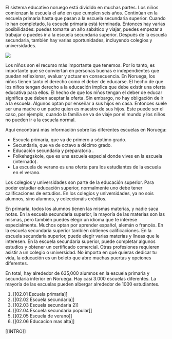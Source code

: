 El sistema educativo noruego está dividido en muchas partes. Los niños comienzan la escuela el año en que cumplen seis años. Continúan en la escuela primaria hasta que pasan a la escuela secundaria superior. Cuando lo han completado, la escuela primaria está terminada. Entonces hay varias posibilidades: puedes tomarte un año sabático y viajar, puedes empezar a trabajar o puedes ir a la escuela secundaria superior. Después de la escuela secundaria, también hay varias oportunidades, incluyendo colegios y universidades.

![](https://cdn.kursoria.no/pensum/chapters/-_q8dkf5.jpg)

Los niños son el recurso más importante que tenemos. Por lo tanto, es importante que se conviertan en personas buenas e independientes que puedan reflexionar, evaluar y actuar en consecuencia. En Noruega, los niños tienen tanto el derecho como el deber de educarse. El hecho de que los niños tengan derecho a la educación implica que debe existir una oferta educativa para ellos. El hecho de que los niños tengan el deber de educar significa que deben aceptar la oferta. Sin embargo, no hay obligación de ir a la escuela. Algunos optan por enseñar a sus hijos en casa. Entonces suele ser una madre o un padre quien es maestro de sus hijos. Este puede ser el caso, por ejemplo, cuando la familia se va de viaje por el mundo y los niños no pueden ir a la escuela normal.

Aquí encontrará más información sobre las diferentes escuelas en Noruega:

-   Escuela primaria, que va de primero a séptimo grado.
-   Secundaria, que va de octavo a décimo grado.
-   Educación secundaria y preparatoria .
-   Folkehøgskole, que es una escuela especial donde vives en la escuela (internado).
-   La escuela de verano es una oferta para los estudiantes de la escuela en el verano.

Los colegios y universidades son parte de la educación superior. Para poder estudiar educación superior, normalmente uno debe tener calificaciones de estudios. En los colegios y universidades, ya no sois alumnos, sino alumnos, y coleccionáis créditos.

En primaria, todos los alumnos tienen las mismas materias, y nadie saca notas. En la escuela secundaria superior, la mayoría de las materias son las mismas, pero también puedes elegir un idioma que te interese especialmente. Muchos optan por aprender español, alemán o francés. En la escuela secundaria superior también obtienes calificaciones. En la escuela secundaria superior, puede elegir varias materias y líneas que le interesen. En la escuela secundaria superior, puede completar algunos estudios y obtener un certificado comercial. Otras profesiones requieren asistir a un colegio o universidad. No importa en qué quieras dedicar tu vida, la educación es un boleto que abre muchas puertas y opciones diferentes.

En total, hay alrededor de 635,000 alumnos en la escuela primaria y secundaria inferior en Noruega. Hay casi 3.000 escuelas diferentes. La mayoría de las escuelas pueden albergar alrededor de 1000 estudiantes.

1.  [[02.01 Escuela primaria]]
2.  [[02.02 Escuela secundaria]]
3. [[02.03 Escuela secundaria 2]]
4. [[02.04 Escuela secundaria popular]]
5. [[02.05 Escuela de verano]]
6. [[02.06 Educacion mas alta]]

[[INTRO]]